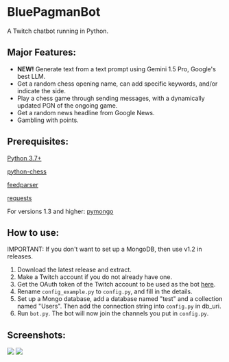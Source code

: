 # BluePagmanBot
A Twitch chatbot running in Python. 

##  Major Features:
- **NEW!** Generate text from a text prompt using Gemini 1.5 Pro, Google's best LLM.
- Get a random chess opening name, can add specific keywords, and/or indicate the side.
- Play a chess game through sending messages, with a dynamically updated PGN of the ongoing game.
- Get a random news headline from Google News.
- Gambling with points.

## Prerequisites: 
[Python 3.7+](https://www.python.org/downloads/)

[python-chess](https://pypi.org/project/chess/)

[feedparser](https://pypi.org/project/feedparser/)

[requests](https://pypi.org/project/requests/)

For versions 1.3 and higher:
[pymongo](https://pypi.org/project/pymongo/)

## How to use: 

IMPORTANT: If you don't want to set up a MongoDB, then use v1.2 in releases.

1. Download the latest release and extract.
2. Make a Twitch account if you do not already have one.
3. Get the OAuth token of the Twitch account to be used as the bot [here](https://twitchapps.com/tmi/).
4. Rename `config_example.py` to `config.py`, and fill in the details.
5. Set up a Mongo database, add a database named "test" and a collection named "Users". Then add the connection string into `config.py` in db_uri.
6. Run `bot.py`. The bot will now join the channels you put in `config.py`.

## Screenshots: 

<img src="https://user-images.githubusercontent.com/82780692/187820763-d8b24c7f-979a-42ca-b28e-d872e84f0c0e.png"> <img  src="https://user-images.githubusercontent.com/82780692/187818815-f37aa7df-b9ed-4d67-b32c-f58cc55ea2ba.png">
